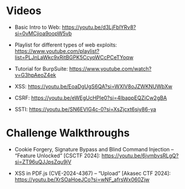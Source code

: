 # Videos
- Basic Intro to Web: https://youtu.be/d3LjFblYRv8?si=0vMCjioa9oopW5vb

- Playlist for different types of web exploits: https://www.youtube.com/playlist?list=PLJnLaWkc9xRitBGPK5CcyoWCcPCeTYoqw

- Tutorial for BurpSuite: https://www.youtube.com/watch?v=G3hpAeoZ4ek

- XSS: https://youtu.be/EoaDgUgS6QA?si=WXlV8oJZWKNUWbXw

- CSRF: https://youtu.be/eWEgUcHPle0?si=4IbappEQZiCw2gBA

- SSTI: https://youtu.be/SN6EVIG4c-0?si=XsZjcxt6siy86-ya

# Challenge Walkthroughs
- Cookie Forgery, Signature Bypass and Blind Command Injection – “Feature Unlocked” [CSCTF 2024]: https://youtu.be/6jvmbvsRLgQ?si=ZT96uQJJpsZqu9jV

- XSS in PDF.js (CVE-2024-4367) – “Upload” [Akasec CTF 2024]: https://youtu.be/XrSOaHoeJCo?si=wNF_afrsWx060Zjw
